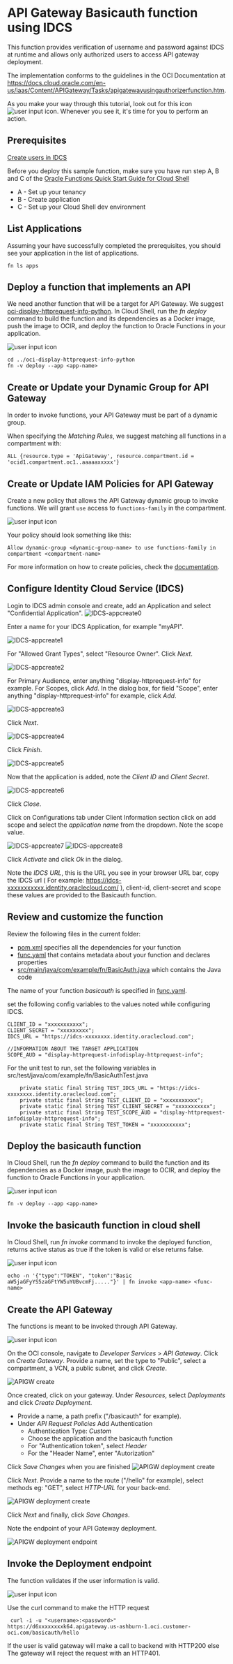 # API Gateway Basicauth function using IDCS

This function provides verification of username and password against IDCS at runtime and allows only authorized users to access API gateway deployment.

The implementation conforms to the guidelines in the OCI Documentation at https://docs.cloud.oracle.com/en-us/iaas/Content/APIGateway/Tasks/apigatewayusingauthorizerfunction.htm.

As you make your way through this tutorial, look out for this icon ![user input icon](./images/userinput.png).
Whenever you see it, it's time for you to perform an action.

## Prerequisites

[Create users in IDCS](https://docs.oracle.com/en/cloud/paas/identity-cloud/uaids/create-user-accounts.html)

Before you deploy this sample function, make sure you have run step A, B and C of the [Oracle Functions Quick Start Guide for Cloud Shell](https://www.oracle.com/webfolder/technetwork/tutorials/infographics/oci_functions_cloudshell_quickview/functions_quickview_top/functions_quickview/index.html)

- A - Set up your tenancy
- B - Create application
- C - Set up your Cloud Shell dev environment

## List Applications

Assuming your have successfully completed the prerequisites, you should see your
application in the list of applications.

```
fn ls apps
```

## Deploy a function that implements an API

We need another function that will be a target for API Gateway. We suggest [oci-display-httprequest-info-python](../oci-display-httprequest-info-python).
In Cloud Shell, run the _fn deploy_ command to build the function and its dependencies as a Docker image,
push the image to OCIR, and deploy the function to Oracle Functions in your application.

![user input icon](./images/userinput.png)

```
cd ../oci-display-httprequest-info-python
fn -v deploy --app <app-name>
```

## Create or Update your Dynamic Group for API Gateway

In order to invoke functions, your API Gateway must be part of a dynamic group.

When specifying the _Matching Rules_, we suggest matching all functions in a compartment with:

```
ALL {resource.type = 'ApiGateway', resource.compartment.id = 'ocid1.compartment.oc1..aaaaaxxxxx'}
```

## Create or Update IAM Policies for API Gateway

Create a new policy that allows the API Gateway dynamic group to invoke functions. We will grant `use` access to `functions-family` in the compartment.

![user input icon](./images/userinput.png)

Your policy should look something like this:

```
Allow dynamic-group <dynamic-group-name> to use functions-family in compartment <compartment-name>
```

For more information on how to create policies, check the [documentation](https://docs.cloud.oracle.com/iaas/Content/Identity/Concepts/policysyntax.htm).

## Configure Identity Cloud Service (IDCS)

Login to IDCS admin console and create, add an Application and select "Confidential Application".
![IDCS-appcreate0](./images/IDCS-appcreate0.png)

Enter a name for your IDCS Application, for example "myAPI".

![IDCS-appcreate1](./images/IDCS-appcreate1.png)

For "Allowed Grant Types", select "Resource Owner". Click _Next_.

![IDCS-appcreate2](./images/IDCS-appcreate2.png)

For Primary Audience, enter anything "display-httprequest-info" for example.
For Scopes, click _Add_. In the dialog box, for field "Scope", enter anything "display-httprequest-info" for example, click _Add_.

![IDCS-appcreate3](./images/IDCS-appcreate3.png)

Click _Next_.

![IDCS-appcreate4](./images/IDCS-appcreate4.png)

Click _Finish_.

![IDCS-appcreate5](./images/IDCS-appcreate5.png)

Now that the application is added, note the _Client ID_ and _Client Secret_.

![IDCS-appcreate6](./images/IDCS-appcreate6.png)

Click _Close_.

Click on Configurations tab under Client Information section click on add scope and select the _application name_ from the dropdown. Note the scope value.

![IDCS-appcreate7](./images/IDCS-appcreate7.png)
![IDCS-appcreate8](./images/IDCS-appcreate8.png)

Click _Activate_ and click _Ok_ in the dialog.

Note the _IDCS URL_, this is the URL you see in your browser URL bar, copy the IDCS url ( For example: https://idcs-xxxxxxxxxxx.identity.oraclecloud.com/ ), client-id, client-secret and scope these values are provided to the Basicauth function.

## Review and customize the function

Review the following files in the current folder:

- [pom.xml](./pom.xml) specifies all the dependencies for your function
- [func.yaml](./func.yaml) that contains metadata about your function and declares properties
- [src/main/java/com/example/fn/BasicAuth.java](./src/main/java/com/example/fn/BasicAuth.java) which contains the Java code

The name of your function _basicauth_ is specified in [func.yaml](./func.yaml).

set the following config variables to the values noted while configuring IDCS.

```
CLIENT_ID = "xxxxxxxxxxx";
CLIENT_SECRET = "xxxxxxxxx";
IDCS_URL = "https://idcs-xxxxxxxx.identity.oraclecloud.com";

//INFORMATION ABOUT THE TARGET APPLICATION
SCOPE_AUD = "display-httprequest-infodisplay-httprequest-info";
```

For the unit test to run, set the following variables in src/test/java/com/example/fn/BasicAuthTest.java

```
    private static final String TEST_IDCS_URL = "https://idcs-xxxxxxxx.identity.oraclecloud.com";
    private static final String TEST_CLIENT_ID = "xxxxxxxxxxx";
    private static final String TEST_CLIENT_SECRET = "xxxxxxxxxxx";
    private static final String TEST_SCOPE_AUD = "display-httprequest-infodisplay-httprequest-info";
    private static final String TEST_TOKEN = "xxxxxxxxxxx";
```

## Deploy the basicauth function

In Cloud Shell, run the _fn deploy_ command to build the function and its dependencies as a Docker image,
push the image to OCIR, and deploy the function to Oracle Functions in your application.

![user input icon](./images/userinput.png)

```
fn -v deploy --app <app-name>
```

## Invoke the basicauth function in cloud shell

In Cloud Shell, run _fn invoke_ command to invoke the deployed function, returns active status as true if the token is valid or else returns false.

![user input icon](./images/userinput.png)

```
echo -n '{"type":"TOKEN", "token":"Basic aW5jaGFyYS5zaGFtYW5uYUBvcmFj....."}' | fn invoke <app-name> <func-name>
```

## Create the API Gateway

The functions is meant to be invoked through API Gateway.

![user input icon](./images/userinput.png)

On the OCI console, navigate to _Developer Services_ > _API Gateway_. Click on _Create Gateway_. Provide a name, set the type to "Public", select a compartment, a VCN, a public subnet, and click _Create_.

![APIGW create](./images/apigw-create.png)

Once created, click on your gateway. Under _Resources_, select _Deployments_ and click _Create Deployment_.

- Provide a name, a path prefix ("/basicauth" for example).
- Under _API Request Policies_ Add Authentication
  - Authentication Type: _Custom_
  - Choose the application and the basicauth function
  - For "Authentication token", select _Header_
  - For the "Header Name", enter "Autorization"

Click _Save Changes_ when you are finished
![APIGW deployment create](./images/apigw-deployment-create.png)

Click _Next_. Provide a name to the route ("/hello" for example), select methods eg: "GET", select _HTTP-URL_ for your back-end.

![APIGW deployment create](./images/apigw-deployment-create-route.png)

Click _Next_ and finally, click _Save Changes_.

Note the endpoint of your API Gateway deployment.

![APIGW deployment endpoint](./images/apigw-deployment-endpoint.png)

## Invoke the Deployment endpoint

The function validates if the user information is valid.

![user input icon](./images/userinput.png)

Use the curl command to make the HTTP request

```
 curl -i -u "<username>:<password>" https://d6xxxxxxxxk64.apigateway.us-ashburn-1.oci.customer-oci.com/basicauth/hello
```

If the user is valid gateway will make a call to backend with HTTP200 else
The gateway will reject the request with an HTTP401.
